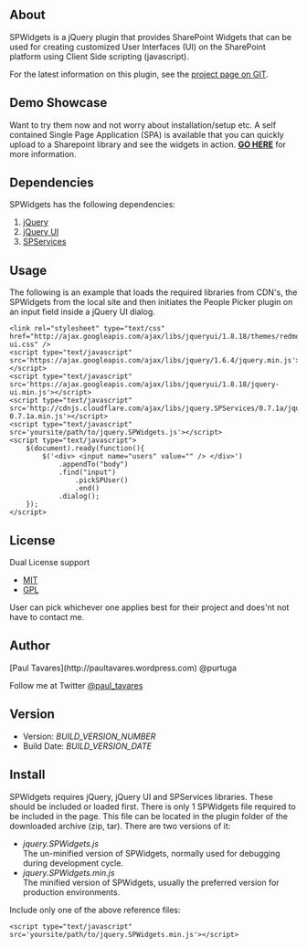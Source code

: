 About
-----

SPWidgets is a jQuery plugin that provides SharePoint Widgets that can be used for creating customized User Interfaces (UI) on the SharePoint platform using Client Side scripting (javascript).

For the latest information on this plugin, see the [project page on GIT](http://purtuga.github.com/SPWidgets/).


Demo Showcase
-------------

Want to try them now and not worry about installation/setup etc. A self contained Single Page Application (SPA) is available that you can quickly upload to a Sharepoint library and see the widgets in action. [**GO HERE**](https://github.com/purtuga/SPWidgets/blob/master/demo/demo.about.md#spwidgets-demo) for more information.


Dependencies
------------

SPWidgets has the following dependencies:

1.  [jQuery](http://jquery.com)
2.  [jQuery UI](http://jqueryui.com)
3.  [SPServices](http://spservices.codeplex.com)


Usage
-----

The following is an example that loads the required libraries from CDN's, the SPWidgets from the local site and then initiates the People Picker plugin on an input field inside a jQuery UI dialog.


    <link rel="stylesheet" type="text/css" href="http://ajax.googleapis.com/ajax/libs/jqueryui/1.8.18/themes/redmond/jquery-ui.css" />
    <script type="text/javascript" src='https://ajax.googleapis.com/ajax/libs/jquery/1.6.4/jquery.min.js'></script>
    <script type="text/javascript" src='https://ajax.googleapis.com/ajax/libs/jqueryui/1.8.18/jquery-ui.min.js'></script>
    <script type="text/javascript" src='http://cdnjs.cloudflare.com/ajax/libs/jquery.SPServices/0.7.1a/jquery.SPServices-0.7.1a.min.js'></script>
    <script type="text/javascript" src='yoursite/path/to/jquery.SPWidgets.js'></script>
    <script type="text/javascript">
        $(document).ready(function(){
            $('<div> <input name="users" value="" /> </div>')
                .appendTo("body")
                .find("input")
                    .pickSPUser()
                    .end()
                .dialog();
        });
    </script>


License
-------

Dual License support

-   [MIT](http://www.opensource.org/licenses/mit-license.php)
-   [GPL](http://www.opensource.org/licenses/gpl-license.php)

User can pick whichever one applies best for their project
and does'nt not have to contact me.


Author
------

<span id="ptAuthorInfo">
[Paul Tavares](http://paultavares.wordpress.com) @purtuga

Follow me at Twitter [@paul_tavares](https://twitter.com/paul_tavares) 
</span>

Version
-------

-   Version: _BUILD_VERSION_NUMBER_
-   Build Date: _BUILD_VERSION_DATE_


Install
-------

SPWidgets requires jQuery, jQuery UI and SPServices libraries. These should be included or loaded first. There is only 1 SPWidgets file required to be included in the page. This file can be located in the plugin folder of the downloaded archive (zip, tar). There are two versions of it:

-   _jquery.SPWidgets.js_<br/>
    The un-minified version of SPWidgets, normally used for debugging during development cycle.
-   _jquery.SPWidgets.min.js_<br/>
    The minified version of SPWidgets, usually the preferred version for production environments. 


Include only one of the above reference files:

    <script type="text/javascript" src='yoursite/path/to/jquery.SPWidgets.min.js'></script>
    

